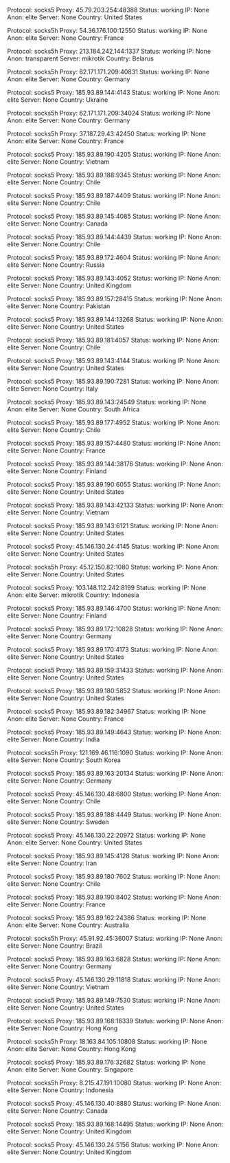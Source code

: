 Protocol: socks5
Proxy: 45.79.203.254:48388
Status: working
IP: None
Anon: elite
Server: None
Country: United States

Protocol: socks5h
Proxy: 54.36.176.100:12550
Status: working
IP: None
Anon: elite
Server: None
Country: France

Protocol: socks5h
Proxy: 213.184.242.144:1337
Status: working
IP: None
Anon: transparent
Server: mikrotik
Country: Belarus

Protocol: socks5h
Proxy: 62.171.171.209:40831
Status: working
IP: None
Anon: elite
Server: None
Country: Germany

Protocol: socks5
Proxy: 185.93.89.144:4143
Status: working
IP: None
Anon: elite
Server: None
Country: Ukraine

Protocol: socks5h
Proxy: 62.171.171.209:34024
Status: working
IP: None
Anon: elite
Server: None
Country: Germany

Protocol: socks5h
Proxy: 37.187.29.43:42450
Status: working
IP: None
Anon: elite
Server: None
Country: France

Protocol: socks5
Proxy: 185.93.89.190:4205
Status: working
IP: None
Anon: elite
Server: None
Country: Vietnam

Protocol: socks5
Proxy: 185.93.89.188:9345
Status: working
IP: None
Anon: elite
Server: None
Country: Chile

Protocol: socks5
Proxy: 185.93.89.187:4409
Status: working
IP: None
Anon: elite
Server: None
Country: Chile

Protocol: socks5
Proxy: 185.93.89.145:4085
Status: working
IP: None
Anon: elite
Server: None
Country: Canada

Protocol: socks5
Proxy: 185.93.89.144:4439
Status: working
IP: None
Anon: elite
Server: None
Country: Chile

Protocol: socks5
Proxy: 185.93.89.172:4604
Status: working
IP: None
Anon: elite
Server: None
Country: Russia

Protocol: socks5
Proxy: 185.93.89.143:4052
Status: working
IP: None
Anon: elite
Server: None
Country: United Kingdom

Protocol: socks5
Proxy: 185.93.89.157:28415
Status: working
IP: None
Anon: elite
Server: None
Country: Pakistan

Protocol: socks5
Proxy: 185.93.89.144:13268
Status: working
IP: None
Anon: elite
Server: None
Country: United States

Protocol: socks5
Proxy: 185.93.89.181:4057
Status: working
IP: None
Anon: elite
Server: None
Country: Chile

Protocol: socks5
Proxy: 185.93.89.143:4144
Status: working
IP: None
Anon: elite
Server: None
Country: United States

Protocol: socks5
Proxy: 185.93.89.190:7281
Status: working
IP: None
Anon: elite
Server: None
Country: Italy

Protocol: socks5
Proxy: 185.93.89.143:24549
Status: working
IP: None
Anon: elite
Server: None
Country: South Africa

Protocol: socks5
Proxy: 185.93.89.177:4952
Status: working
IP: None
Anon: elite
Server: None
Country: Chile

Protocol: socks5
Proxy: 185.93.89.157:4480
Status: working
IP: None
Anon: elite
Server: None
Country: France

Protocol: socks5
Proxy: 185.93.89.144:38176
Status: working
IP: None
Anon: elite
Server: None
Country: Finland

Protocol: socks5
Proxy: 185.93.89.190:6055
Status: working
IP: None
Anon: elite
Server: None
Country: United States

Protocol: socks5
Proxy: 185.93.89.143:42133
Status: working
IP: None
Anon: elite
Server: None
Country: Vietnam

Protocol: socks5
Proxy: 185.93.89.143:6121
Status: working
IP: None
Anon: elite
Server: None
Country: United States

Protocol: socks5
Proxy: 45.146.130.24:4145
Status: working
IP: None
Anon: elite
Server: None
Country: United States

Protocol: socks5h
Proxy: 45.12.150.82:1080
Status: working
IP: None
Anon: elite
Server: None
Country: United States

Protocol: socks5
Proxy: 103.148.112.242:8199
Status: working
IP: None
Anon: elite
Server: mikrotik
Country: Indonesia

Protocol: socks5
Proxy: 185.93.89.146:4700
Status: working
IP: None
Anon: elite
Server: None
Country: Finland

Protocol: socks5
Proxy: 185.93.89.172:10828
Status: working
IP: None
Anon: elite
Server: None
Country: Germany

Protocol: socks5
Proxy: 185.93.89.170:4173
Status: working
IP: None
Anon: elite
Server: None
Country: United States

Protocol: socks5
Proxy: 185.93.89.159:31433
Status: working
IP: None
Anon: elite
Server: None
Country: United States

Protocol: socks5
Proxy: 185.93.89.180:5852
Status: working
IP: None
Anon: elite
Server: None
Country: United States

Protocol: socks5
Proxy: 185.93.89.182:34967
Status: working
IP: None
Anon: elite
Server: None
Country: France

Protocol: socks5
Proxy: 185.93.89.149:4643
Status: working
IP: None
Anon: elite
Server: None
Country: India

Protocol: socks5h
Proxy: 121.169.46.116:1090
Status: working
IP: None
Anon: elite
Server: None
Country: South Korea

Protocol: socks5
Proxy: 185.93.89.163:20134
Status: working
IP: None
Anon: elite
Server: None
Country: Germany

Protocol: socks5
Proxy: 45.146.130.48:6800
Status: working
IP: None
Anon: elite
Server: None
Country: Chile

Protocol: socks5
Proxy: 185.93.89.188:4449
Status: working
IP: None
Anon: elite
Server: None
Country: Sweden

Protocol: socks5
Proxy: 45.146.130.22:20972
Status: working
IP: None
Anon: elite
Server: None
Country: United States

Protocol: socks5
Proxy: 185.93.89.145:4128
Status: working
IP: None
Anon: elite
Server: None
Country: Iran

Protocol: socks5
Proxy: 185.93.89.180:7602
Status: working
IP: None
Anon: elite
Server: None
Country: Chile

Protocol: socks5
Proxy: 185.93.89.190:8402
Status: working
IP: None
Anon: elite
Server: None
Country: France

Protocol: socks5
Proxy: 185.93.89.162:24386
Status: working
IP: None
Anon: elite
Server: None
Country: Australia

Protocol: socks5h
Proxy: 45.91.92.45:36007
Status: working
IP: None
Anon: elite
Server: None
Country: Brazil

Protocol: socks5
Proxy: 185.93.89.163:6828
Status: working
IP: None
Anon: elite
Server: None
Country: Germany

Protocol: socks5
Proxy: 45.146.130.29:11818
Status: working
IP: None
Anon: elite
Server: None
Country: Vietnam

Protocol: socks5
Proxy: 185.93.89.149:7530
Status: working
IP: None
Anon: elite
Server: None
Country: United States

Protocol: socks5
Proxy: 185.93.89.168:16339
Status: working
IP: None
Anon: elite
Server: None
Country: Hong Kong

Protocol: socks5h
Proxy: 18.163.84.105:10808
Status: working
IP: None
Anon: elite
Server: None
Country: Hong Kong

Protocol: socks5
Proxy: 185.93.89.176:32682
Status: working
IP: None
Anon: elite
Server: None
Country: Singapore

Protocol: socks5h
Proxy: 8.215.47.191:10080
Status: working
IP: None
Anon: elite
Server: None
Country: Indonesia

Protocol: socks5
Proxy: 45.146.130.40:8880
Status: working
IP: None
Anon: elite
Server: None
Country: Canada

Protocol: socks5
Proxy: 185.93.89.168:14495
Status: working
IP: None
Anon: elite
Server: None
Country: United Kingdom

Protocol: socks5
Proxy: 45.146.130.24:5156
Status: working
IP: None
Anon: elite
Server: None
Country: United Kingdom

